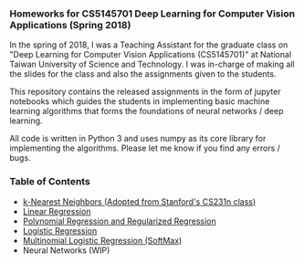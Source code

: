 ### Homeworks for CS5145701 Deep Learning for Computer Vision Applications (Spring 2018)

In the spring of 2018, I was a Teaching Assistant for the graduate class on "Deep Learning for Computer Vision Applications (CS5145701)" at National Taiwan University of Science and Technology. I was in-charge of making all the slides for the class and also the assignments given to the students. 

This repository contains the released assignments in the form of jupyter notebooks which guides the students in implementing basic machine learning algorithms that forms the foundations of neural networks / deep learning.

All code is written in Python 3 and uses numpy as its core library for implementing the algorithms. Please let me know if you find any errors / bugs.

### Table of Contents
- [k-Nearest Neighbors (Adopted from Stanford's CS231n class)](01%20-%20kNN%20exercise/)
- [Linear Regression](02%20-%20Linear%20Regression/)
- [Polynomial Regression and Regularized Regression](03%20-%20Polynomial%20Regression%20and%20Regularized%20Regression/)
- [Logistic Regression](04%20-%20Logistic%20Regression/)
- [Multinomial Logistic Regression (SoftMax)]('05%20-%20Multinomial%20Logistic%20Regression/')
- Neural Networks (WIP)
